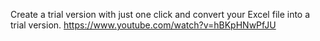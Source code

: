 Create a trial version with just one click and convert your Excel file into a trial version.
https://www.youtube.com/watch?v=hBKpHNwPfJU
